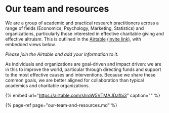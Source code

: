 # Our team and resources

We are a group of academic and practical research practitioners across a range of fields \(Economics, Psychology, Marketing, Statistics\) and organizations, particularly those interested in effective charitable giving and effective altruism. This is outlined in the [Airtable](https://airtable.com/invite/l?inviteId=invrYLQD6MCwj5tzF&inviteToken=756e551c2eb2be11add77811fa080f3ac80c5adc68b402c5dcbbc4a16684b836&utm_source=email) [\(invite link\)](https://airtable.com/invite/l?inviteId=invrYLQD6MCwj5tzF&inviteToken=756e551c2eb2be11add77811fa080f3ac80c5adc68b402c5dcbbc4a16684b836&utm_source=email), with embedded views below.

_Please join the Airtable and add your information to it._   


As individuals and organizations are goal-driven and impact driven: we are in this to improve the world, particular through directing funds and support to the most effective causes and interventions. Because we share these common goals, we are better aligned for collaboration than typical academics and charitable organizations.

{% embed url="https://airtable.com/shroW5VTMAJDafbi3" caption="" %}

{% page-ref page="our-team-and-resources.md" %}

